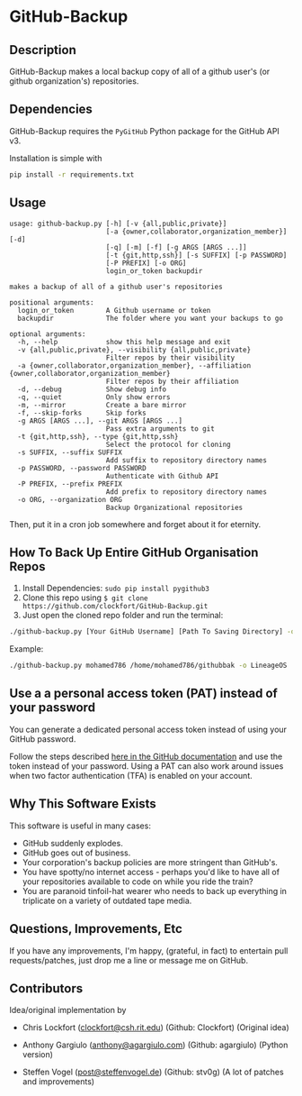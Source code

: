 # GitHub-Backup

## Description

GitHub-Backup makes a local backup copy of all of a github user's (or github organization's) repositories.

## Dependencies

GitHub-Backup requires the `PyGitHub` Python package for the GitHub API v3.

Installation is simple with

```bash
pip install -r requirements.txt
```

## Usage

```
usage: github-backup.py [-h] [-v {all,public,private}]
                        [-a {owner,collaborator,organization_member}] [-d]
                        [-q] [-m] [-f] [-g ARGS [ARGS ...]]
                        [-t {git,http,ssh}] [-s SUFFIX] [-p PASSWORD]
                        [-P PREFIX] [-o ORG]
                        login_or_token backupdir

makes a backup of all of a github user's repositories

positional arguments:
  login_or_token        A Github username or token
  backupdir             The folder where you want your backups to go

optional arguments:
  -h, --help            show this help message and exit
  -v {all,public,private}, --visibility {all,public,private}
                        Filter repos by their visibility
  -a {owner,collaborator,organization_member}, --affiliation {owner,collaborator,organization_member}
                        Filter repos by their affiliation
  -d, --debug           Show debug info
  -q, --quiet           Only show errors
  -m, --mirror          Create a bare mirror
  -f, --skip-forks      Skip forks
  -g ARGS [ARGS ...], --git ARGS [ARGS ...]
                        Pass extra arguments to git
  -t {git,http,ssh}, --type {git,http,ssh}
                        Select the protocol for cloning
  -s SUFFIX, --suffix SUFFIX
                        Add suffix to repository directory names
  -p PASSWORD, --password PASSWORD
                        Authenticate with Github API
  -P PREFIX, --prefix PREFIX
                        Add prefix to repository directory names
  -o ORG, --organization ORG
                        Backup Organizational repositories
```

Then, put it in a cron job somewhere and forget about it for eternity.

## How To Back Up Entire GitHub Organisation Repos

1. Install Dependencies: `sudo pip install pygithub3`
2. Clone this repo using `$ git clone https://github.com/clockfort/GitHub-Backup.git`
3. Just open the cloned repo folder and run the terminal:

```bash
./github-backup.py [Your GitHub Username] [Path To Saving Directory] -o [For Organisation]
```

Example:

```bash
./github-backup.py mohamed786 /home/mohamed786/githubbak -o LineageOS
```

## Use a a personal access token (PAT) instead of your password

You can generate a dedicated personal access token instead of using your GitHub password.

Follow the steps described [here in the GitHub documentation](https://docs.github.com/en/github/authenticating-to-github/creating-a-personal-access-token) and use the token instead of your password.
Using a PAT can also work around issues when two factor authentication (TFA) is enabled on your account.


## Why This Software Exists

This software is useful in many cases:

  - GitHub suddenly explodes.
  - GitHub goes out of business.
  - Your corporation's backup policies are more stringent than GitHub's.
  - You have spotty/no internet access - perhaps you'd like to have all of your repositories available to code on while you ride the train?
  - You are paranoid tinfoil-hat wearer who needs to back up everything in triplicate on a variety of outdated tape media.


## Questions, Improvements, Etc

If you have any improvements, I'm happy, (grateful, in fact) to entertain pull requests/patches, just drop me a line or message me on GitHub.

## Contributors

Idea/original implementation by 

- Chris Lockfort (clockfort@csh.rit.edu) (Github: Clockfort)
  (Original idea)

- Anthony Gargiulo (anthony@agargiulo.com) (Github: agargiulo)
  (Python version)

- Steffen Vogel (post@steffenvogel.de) (Github: stv0g)
  (A lot of patches and improvements)
